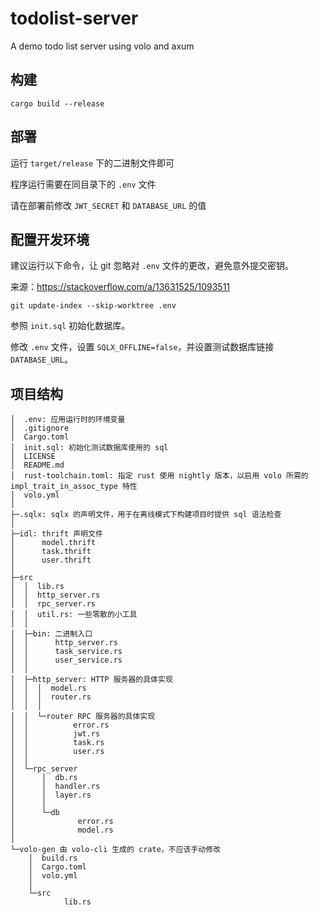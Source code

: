 # todolist-server
A demo todo list server using volo and axum

## 构建
```shell
cargo build --release
```

## 部署
运行 `target/release` 下的二进制文件即可

程序运行需要在同目录下的 `.env` 文件

请在部署前修改 `JWT_SECRET` 和 `DATABASE_URL` 的值

## 配置开发环境
建议运行以下命令，让 git 忽略对 `.env` 文件的更改，避免意外提交密钥。

来源：https://stackoverflow.com/a/13631525/1093511
```shell
git update-index --skip-worktree .env
```
参照 `init.sql` 初始化数据库。

修改 `.env` 文件，设置 `SQLX_OFFLINE=false`，并设置测试数据库链接 `DATABASE_URL`。


## 项目结构
```
│  .env: 应用运行时的环境变量
│  .gitignore
│  Cargo.toml
│  init.sql: 初始化测试数据库使用的 sql
│  LICENSE
│  README.md
│  rust-toolchain.toml: 指定 rust 使用 nightly 版本，以启用 volo 所需的 impl_trait_in_assoc_type 特性
│  volo.yml
│                          
├─.sqlx: sqlx 的声明文件，用于在离线模式下构建项目时提供 sql 语法检查
│      
├─idl: thrift 声明文件
│      model.thrift
│      task.thrift
│      user.thrift
│      
├─src
│  │  lib.rs
│  │  http_server.rs
│  │  rpc_server.rs
│  │  util.rs: 一些零散的小工具
│  │  
│  ├─bin: 二进制入口
│  │      http_server.rs
│  │      task_service.rs
│  │      user_service.rs
│  │      
│  ├─http_server: HTTP 服务器的具体实现
│  │  │  model.rs
│  │  │  router.rs
│  │  │  
│  │  └─router RPC 服务器的具体实现
│  │          error.rs
│  │          jwt.rs
│  │          task.rs
│  │          user.rs
│  │          
│  └─rpc_server
│      │  db.rs
│      │  handler.rs
│      │  layer.rs
│      │  
│      └─db
│              error.rs
│              model.rs
│              
└─volo-gen 由 volo-cli 生成的 crate，不应该手动修改
    │  build.rs
    │  Cargo.toml
    │  volo.yml
    │  
    └─src
            lib.rs
```
